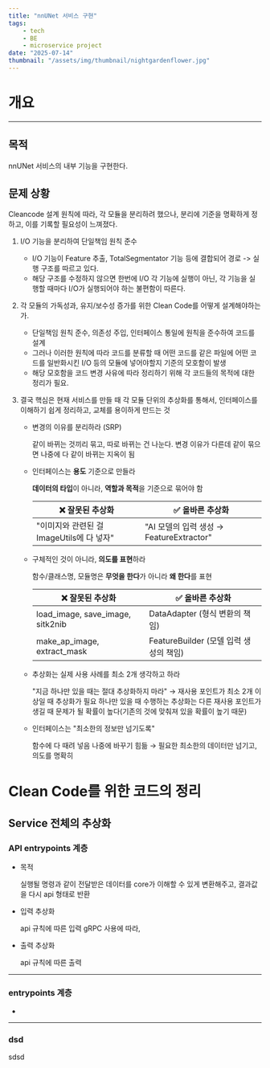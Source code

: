 ```yaml
---
title: "nnUNet 서비스 구현"
tags:
    - tech
    - BE
    - microservice project
date: "2025-07-14"
thumbnail: "/assets/img/thumbnail/nightgardenflower.jpg"
---
```



# 개요
---
## 목적

nnUNet 서비스의 내부 기능을 구현한다.

## 문제 상황

Cleancode 설계 원칙에 따라, 각 모듈을 분리하려 했으나, 분리에 기준을 명확하게 정하고, 이를 기록할 필요성이 느껴졌다.

1. I/O 기능을 분리하여 단일책임 원칙 준수
   - I/O 기능이 Feature 추출, TotalSegmentator 기능 등에 결합되어 경로 -> 실행 구조를 따르고 있다.
   - 해당 구조를 수정하지 않으면 한번에 I/O 각 기능에 실행이 아닌, 각 기능을 실행할 때마다 I/O가 실행되어야 하는 불편함이 따른다.

2. 각 모듈의 가독성과, 유지/보수성 증가를 위한 Clean Code를 어떻게 설계해야하는가.
    - 단일책임 원칙 준수, 의존성 주입, 인터페이스 통일에 원칙을 준수하여 코드를 설계
    - 그러나 이러한 원칙에 따라 코드를 분류할 때 어떤 코드를 같은 파일에 어떤 코드를 일반화시킨 I/O 등의 모듈에 넣어야할지 기준의 모호함이 발생
    - 해당 모호함을 코드 변경 사유에 따라 정리하기 위해 각 코드들의 목적에 대한 정리가 필요.

3. 결국 핵심은 현재 서비스를 만들 때 각 모듈 단위의 추상화를 통해서, 인터페이스를 이해하기 쉽게 정리하고, 교체를 용이하게 만드는 것

    - 변경의 이유를 분리하라 (SRP)
    
        같이 바뀌는 것끼리 묶고, 따로 바뀌는 건 나눈다.
        변경 이유가 다른데 같이 묶으면 나중에 다 같이 바뀌는 지옥이 됨

    - 인터페이스는 **용도** 기준으로 만들라
        
        **데이터의 타입**이 아니라, **역할과 목적**을 기준으로 묶어야 함
    
        | ❌ 잘못된 추상화 | ✅ 올바른 추상화 |
        | ------------ | ------------- |
        | "이미지와 관련된 걸 ImageUtils에 다 넣자" | "AI 모델의 입력 생성 → FeatureExtractor" |
    
    - 구체적인 것이 아니라, **의도를 표현**하라
        
        함수/클래스명, 모듈명은 **무엇을 한다**가 아니라 **왜 한다**를 표현
    
        | ❌ 잘못된 추상화 | ✅ 올바른 추상화 |
        | ------------ | ------------- |
        | load_image, save_image, sitk2nib | DataAdapter (형식 변환의 책임) |
        | make_ap_image, extract_mask | FeatureBuilder (모델 입력 생성의 책임) |
    
    - 추상화는 실제 사용 사례를 최소 2개 생각하고 하라
        
        "지금 하나만 있을 때는 절대 추상화하지 마라" → 재사용 포인트가 최소 2개 이상일 때 추상화가 필요
        하나만 있을 때 수행하는 추상화는 다른 재사용 포인트가 생길 때 문제가 될 확률이 높다(기존의 것에 맞춰져 있을 확률이 높기 때문)

   - 인터페이스는 "최소한의 정보만 넘기도록"

        함수에 다 때려 넣음	나중에 바꾸기 힘듦 → 필요한 최소한의 데이터만 넘기고, 의도를 명확히


# Clean Code를 위한 코드의 정리

## Service 전체의 추상화
### API entrypoints 계층

* 목적
  
    실행될 명령과 같이 전달받은 데이터를 core가 이해할 수 있게 변환해주고, 결과값을 다시 api 형태로 반환

* 입력 추상화

    api 규칙에 따른 입력
    gRPC 사용에 따라, 

* 출력 추상화

    api 규칙에 따른 출력
---
### entrypoints 계층

* 

---
### dsd

sdsd

